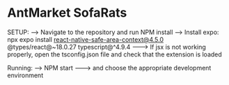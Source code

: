 # AntMarket SofaRats

SETUP:
--> Navigate to the repository and run NPM install
--> Install expo: npx expo install react-native-safe-area-context@4.5.0 @types/react@~18.0.27 typescript@^4.9.4
---> If jsx is not working properly, open the tsconfig.json file and check that the extension is loaded

Running:
--> NPM start
---> and choose the appropriate development environment


